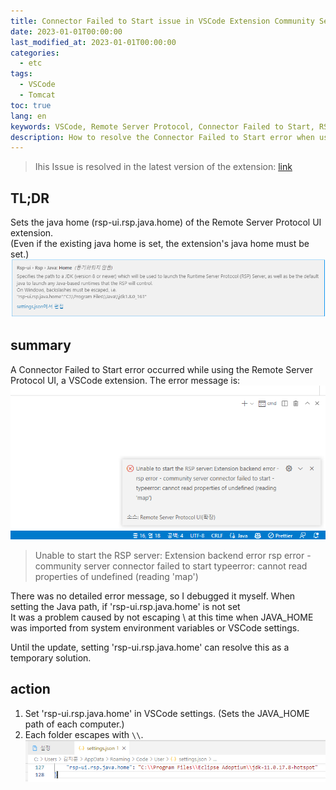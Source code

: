```yaml
---
title: Connector Failed to Start issue in VSCode Extension Community Server
date: 2023-01-01T00:00:00
last_modified_at: 2023-01-01T00:00:00
categories:
  - etc
tags:
  - VSCode
  - Tomcat
toc: true  
lang: en
keywords: VSCode, Remote Server Protocol, Connector Failed to Start, RSP, Java Home, Extension, Error
description: How to resolve the Connector Failed to Start error when using the VSCode Remote Server Protocol UI extension, specifying the java home setting (rsp-ui.rsp.java.home) to resolve the issue and detailed instructions on how to set it up
---
```

> Ihis Issue is resolved in the latest version of the extension: [link](https://github.com/redhat-developer/rsp-server-community/issues/152)  


## TL;DR
Sets the java home (rsp-ui.rsp.java.home) of the Remote Server Protocol UI extension.  
(Even if the existing java home is set, the extension's java home must be set.)  
![Setting](../../img/230101_rsp_error_1.png)


## summary
A Connector Failed to Start error occurred while using the Remote Server Protocol UI, a VSCode extension.
The error message is:  
![Error](../../img/230101_rsp_error_2.png)  

> Unable to start the RSP server: Extension backend error
> rsp error - community server connector failed to start
> typeerror: cannot read properties of undefined (reading 'map')  

There was no detailed error message, so I debugged it myself. When setting the Java path, if 'rsp-ui.rsp.java.home' is not set  
It was a problem caused by not escaping \ at this time when JAVA_HOME was imported from system environment variables or VSCode settings.  

Until the update, setting 'rsp-ui.rsp.java.home' can resolve this as a temporary solution.  

## action
1. Set 'rsp-ui.rsp.java.home' in VSCode settings. (Sets the JAVA_HOME path of each computer.)
2. Each folder escapes with `\\`.
![Setting](../../img/230101_rsp_error_3.png)